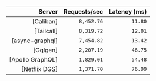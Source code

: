 <!-- PERFORMANCE_RESULTS_START -->

| Server | Requests/sec | Latency (ms) |
|--------:|--------------:|--------------:|
| [Caliban] | `8,452.76` | `11.80` |
| [Tailcall] | `8,319.72` | `12.01` |
| [async-graphql] | `7,454.82` | `13.42` |
| [Gqlgen] | `2,207.19` | `46.75` |
| [Apollo GraphQL] | `1,829.01` | `54.48` |
| [Netflix DGS] | `1,371.70` | `76.99` |

<!-- PERFORMANCE_RESULTS_END -->
